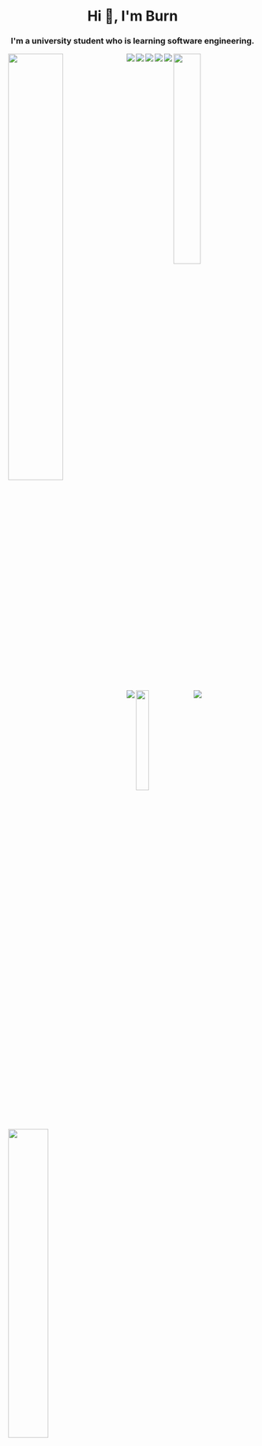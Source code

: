 <h1 align="center">Hi 👋, I'm Burn</h1>
<h3 align="center">I'm a university student who is learning software engineering.</h3>
<img align="left" width="47%" src="https://github-readme-stats.vercel.app/api?username=burn-e-e&show_icons=true&theme=dark#gh-dark-mode-only"/>

<img align="center" width="33%" src="https://github-readme-stats.vercel.app/api/top-langs/?username=burn-e-e"/>

<img align="left" src="https://img.shields.io/badge/c-%2300599C.svg?style=for-the-badge&logo=c&logoColor=white"/>
<img align="left" src="https://img.shields.io/badge/c++-%2300599C.svg?style=for-the-badge&logo=c%2B%2B&logoColor=white"/>
<img align="left" src="https://img.shields.io/badge/c%23-%23239120.svg?style=for-the-badge&logo=c-sharp&logoColor=white"/>

<img align="left" src="https://img.shields.io/badge/html5-%23E34F26.svg?style=for-the-badge&logo=html5&logoColor=white"/>
<img align="left" src="https://img.shields.io/badge/css3-%231572B6.svg?style=for-the-badge&logo=css3&logoColor=white"/>
<img align="left" src="https://img.shields.io/badge/javascript-%23323330.svg?style=for-the-badge&logo=javascript&logoColor=%23F7DF1E"/>

<img align="center" src="https://img.shields.io/badge/Windows-0078D6?style=for-the-badge&logo=windows&logoColor=white"/>


<img align="left" width="22.72%" src="https://64.media.tumblr.com/fa72e74c09f9ce4dc79a3ee2800556fb/tumblr_mih87o6NqE1rn98vpo1_500.gifv"/>
<img align="left" width="40%" src="https://steamuserimages-a.akamaihd.net/ugc/878624711068504012/D0C8B187C6D70CBF620E5DBFA1EE899CC714804C/?imw=5000&imh=5000&ima=fit&impolicy=Letterbox&imcolor=%23000000&letterbox=false"/>


